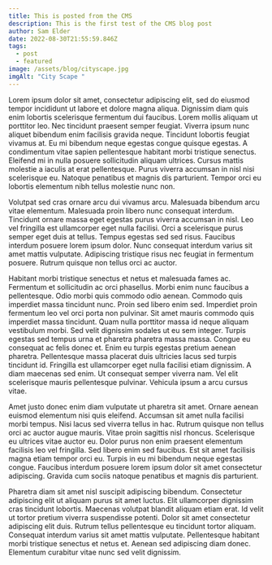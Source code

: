 ```yaml
---
title: This is posted from the CMS
description: This is the first test of the CMS blog post
author: Sam Elder
date: 2022-08-30T21:55:59.846Z
tags:
  - post
  - featured
image: /assets/blog/cityscape.jpg
imgAlt: "City Scape "
---
```

<!--StartFragment-->

Lorem ipsum dolor sit amet, consectetur adipiscing elit, sed do eiusmod tempor incididunt ut labore et dolore magna aliqua. Dignissim diam quis enim lobortis scelerisque fermentum dui faucibus. Lorem mollis aliquam ut porttitor leo. Nec tincidunt praesent semper feugiat. Viverra ipsum nunc aliquet bibendum enim facilisis gravida neque. Tincidunt lobortis feugiat vivamus at. Eu mi bibendum neque egestas congue quisque egestas. A condimentum vitae sapien pellentesque habitant morbi tristique senectus. Eleifend mi in nulla posuere sollicitudin aliquam ultrices. Cursus mattis molestie a iaculis at erat pellentesque. Purus viverra accumsan in nisl nisi scelerisque eu. Natoque penatibus et magnis dis parturient. Tempor orci eu lobortis elementum nibh tellus molestie nunc non.

Volutpat sed cras ornare arcu dui vivamus arcu. Malesuada bibendum arcu vitae elementum. Malesuada proin libero nunc consequat interdum. Tincidunt ornare massa eget egestas purus viverra accumsan in nisl. Leo vel fringilla est ullamcorper eget nulla facilisi. Orci a scelerisque purus semper eget duis at tellus. Tempus egestas sed sed risus. Faucibus interdum posuere lorem ipsum dolor. Nunc consequat interdum varius sit amet mattis vulputate. Adipiscing tristique risus nec feugiat in fermentum posuere. Rutrum quisque non tellus orci ac auctor.

Habitant morbi tristique senectus et netus et malesuada fames ac. Fermentum et sollicitudin ac orci phasellus. Morbi enim nunc faucibus a pellentesque. Odio morbi quis commodo odio aenean. Commodo quis imperdiet massa tincidunt nunc. Proin sed libero enim sed. Imperdiet proin fermentum leo vel orci porta non pulvinar. Sit amet mauris commodo quis imperdiet massa tincidunt. Quam nulla porttitor massa id neque aliquam vestibulum morbi. Sed velit dignissim sodales ut eu sem integer. Turpis egestas sed tempus urna et pharetra pharetra massa massa. Congue eu consequat ac felis donec et. Enim eu turpis egestas pretium aenean pharetra. Pellentesque massa placerat duis ultricies lacus sed turpis tincidunt id. Fringilla est ullamcorper eget nulla facilisi etiam dignissim. A diam maecenas sed enim. Ut consequat semper viverra nam. Vel elit scelerisque mauris pellentesque pulvinar. Vehicula ipsum a arcu cursus vitae.

Amet justo donec enim diam vulputate ut pharetra sit amet. Ornare aenean euismod elementum nisi quis eleifend. Accumsan sit amet nulla facilisi morbi tempus. Nisi lacus sed viverra tellus in hac. Rutrum quisque non tellus orci ac auctor augue mauris. Vitae proin sagittis nisl rhoncus. Scelerisque eu ultrices vitae auctor eu. Dolor purus non enim praesent elementum facilisis leo vel fringilla. Sed libero enim sed faucibus. Est sit amet facilisis magna etiam tempor orci eu. Turpis in eu mi bibendum neque egestas congue. Faucibus interdum posuere lorem ipsum dolor sit amet consectetur adipiscing. Gravida cum sociis natoque penatibus et magnis dis parturient.

Pharetra diam sit amet nisl suscipit adipiscing bibendum. Consectetur adipiscing elit ut aliquam purus sit amet luctus. Elit ullamcorper dignissim cras tincidunt lobortis. Maecenas volutpat blandit aliquam etiam erat. Id velit ut tortor pretium viverra suspendisse potenti. Dolor sit amet consectetur adipiscing elit duis. Rutrum tellus pellentesque eu tincidunt tortor aliquam. Consequat interdum varius sit amet mattis vulputate. Pellentesque habitant morbi tristique senectus et netus et. Aenean sed adipiscing diam donec. Elementum curabitur vitae nunc sed velit dignissim.

<!--EndFragment-->